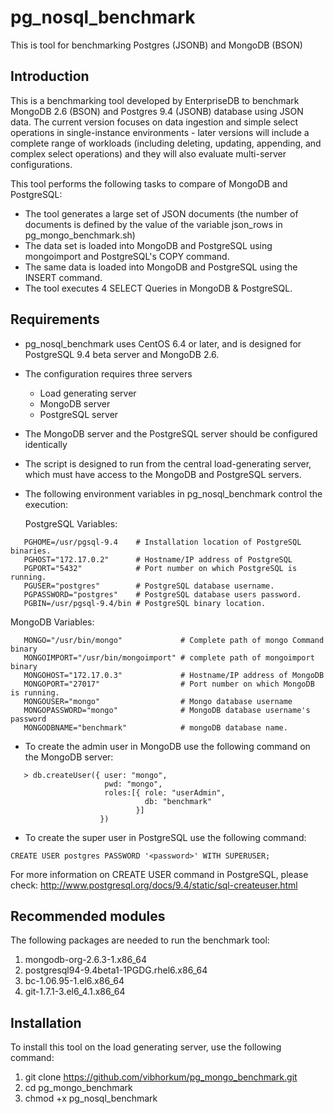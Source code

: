 pg_nosql_benchmark
==================

This is tool for benchmarking Postgres (JSONB) and MongoDB (BSON)

Introduction
-------------

This is a benchmarking tool developed by EnterpriseDB to benchmark  MongoDB 2.6 (BSON) and Postgres 9.4 (JSONB) database using JSON data. The current version focuses on data ingestion and simple select operations in single-instance environments - later versions will include a complete range of workloads (including deleting, updating, appending, and complex select operations) and they will also evaluate multi-server configurations.

This tool performs the following tasks to compare of MongoDB and PostgreSQL:
* The tool generates a large set of JSON documents (the number of documents is defined by the value of the variable json_rows in pg_mongo_benchmark.sh)
* The data set is loaded into MongoDB and PostgreSQL using mongoimport and PostgreSQL's COPY command.
* The same data is loaded into MongoDB and PostgreSQL using the INSERT command.
* The tool executes 4 SELECT Queries in MongoDB & PostgreSQL.

Requirements
------------

* pg_nosql_benchmark uses CentOS 6.4 or later, and is designed for PostgreSQL 9.4 beta server and MongoDB 2.6.
* The configuration requires three servers
	* Load generating server
	* MongoDB server
	* PostgreSQL server
* The MongoDB server and the PostgreSQL server should be configured identically	
* The script is designed to run from the central load-generating server, which must have access to the MongoDB and PostgreSQL servers.
* The following environment variables in pg_nosql_benchmark control the execution:

  PostgreSQL Variables:
```   
   PGHOME=/usr/pgsql-9.4    # Installation location of PostgreSQL binaries.
   PGHOST="172.17.0.2"      # Hostname/IP address of PostgreSQL
   PGPORT="5432"            # Port number on which PostgreSQL is running.
   PGUSER="postgres"        # PostgreSQL database username.
   PGPASSWORD="postgres"    # PostgreSQL database users password.
   PGBIN=/usr/pgsql-9.4/bin # PostgreSQL binary location.
```

  MongoDB Variables:

```
   MONGO="/usr/bin/mongo"             # Complete path of mongo Command binary
   MONGOIMPORT="/usr/bin/mongoimport" # complete path of mongoimport binary
   MONGOHOST="172.17.0.3"             # Hostname/IP address of MongoDB
   MONGOPORT="27017"                  # Port number on which MongoDB is running.
   MONGOUSER="mongo"                  # Mongo database username
   MONGOPASSWORD="mongo"              # MongoDB database username's password
   MONGODBNAME="benchmark"            # mongoDB database name.
```

* To create the admin user in MongoDB use the following command on the MongoDB server:
```
   > db.createUser({ user: "mongo",
                     pwd: "mongo",
                     roles:[{ role: "userAdmin",
                              db: "benchmark"
                            }]
                    })
```

* To create the super user in PostgreSQL use the following command:
```
CREATE USER postgres PASSWORD '<password>' WITH SUPERUSER;
```

For more information on CREATE USER command in PostgreSQL, please check:
   http://www.postgresql.org/docs/9.4/static/sql-createuser.html

Recommended modules
--------------------
  The following packages are needed to run the benchmark tool:
  1. mongodb-org-2.6.3-1.x86_64
  2. postgresql94-9.4beta1-1PGDG.rhel6.x86_64
  3. bc-1.06.95-1.el6.x86_64
  4. git-1.7.1-3.el6_4.1.x86_64

Installation
------------

To install this tool on the load generating server, use the following command:

1. git clone https://github.com/vibhorkum/pg_mongo_benchmark.git
2. cd pg_mongo_benchmark
3. chmod +x pg_nosql_benchmark

